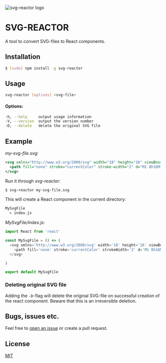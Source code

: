 ![svg-reactor logo](https://jkelstrup.github.io/img/svg-reactor-logo@2x.png)

# SVG-REACTOR
A tool to convert SVG-files to React components.

## Installation
```sh
$ [sudo] npm install -g svg-reactor
```

## Usage
```sh
svg-reactor [options] <svg-file>
```

#### Options:
```sh
-h, --help     output usage information
-V, --version  output the version number
-D, --delete   delete the original SVG file
```

## Example
*my-svg-file.svg:*
```svg
<svg xmlns="http://www.w3.org/2000/svg" width="18" height="16" viewBox="0 0 18 16">
  <path fill="none" stroke="currentColor" stroke-width="2" d="M1 8h16M1 1h16M1 15h16" stroke-linecap="square"/>
</svg>
```
Run it through *svg-reactor*:
```sh
$ svg-reactor my-svg-file.svg
```
This will create a React component in the current directory:
```sh
MySvgFile
  ∟ index.js
```
*MySvgFile/index.js:*
```js
import React from 'react'

const MySvgFile = () => (
  <svg xmlns='http://www.w3.org/2000/svg' width='18' height='16' viewBox='0 0 18 16'>
    <path fill='none' stroke='currentColor' strokeWidth='2' d='M1 8h16M1 1h16M1 15h16' strokeLinecap='square'/>
  </svg>

)

export default MySvgFile
```

### Deleting original SVG file
Adding the `-D`-flag will delete the original SVG-file on successful creation of the react component. Beware that this is an irreversible deletion.

## Bugs, issues etc.
Feel free to [open an issue](https://github.com/jkelstrup/svg-reactor/issues/new) or create a pull request.

## License
[MIT](LICENSE)

